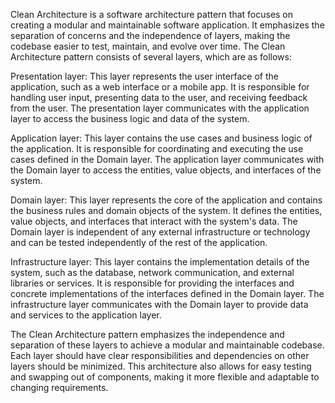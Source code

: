 Clean Architecture is a software architecture pattern that focuses on creating a modular and maintainable software application. It emphasizes the separation of concerns and the independence of layers, making the codebase easier to test, maintain, and evolve over time. The Clean Architecture pattern consists of several layers, which are as follows:

Presentation layer: This layer represents the user interface of the application, such as a web interface or a mobile app. It is responsible for handling user input, presenting data to the user, and receiving feedback from the user. The presentation layer communicates with the application layer to access the business logic and data of the system.

Application layer: This layer contains the use cases and business logic of the application. It is responsible for coordinating and executing the use cases defined in the Domain layer. The application layer communicates with the Domain layer to access the entities, value objects, and interfaces of the system.

Domain layer: This layer represents the core of the application and contains the business rules and domain objects of the system. It defines the entities, value objects, and interfaces that interact with the system's data. The Domain layer is independent of any external infrastructure or technology and can be tested independently of the rest of the application.

Infrastructure layer: This layer contains the implementation details of the system, such as the database, network communication, and external libraries or services. It is responsible for providing the interfaces and concrete implementations of the interfaces defined in the Domain layer. The infrastructure layer communicates with the Domain layer to provide data and services to the application layer.

The Clean Architecture pattern emphasizes the independence and separation of these layers to achieve a modular and maintainable codebase. Each layer should have clear responsibilities and dependencies on other layers should be minimized. This architecture also allows for easy testing and swapping out of components, making it more flexible and adaptable to changing requirements.
